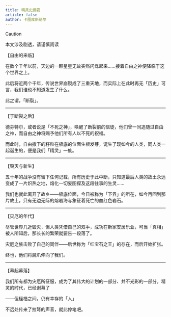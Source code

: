 ```yaml
---
title: 精灵史摘要
article: false
author: 卡图库斯纳尔
---
```

> [!caution]
> 本文涉及剧透，请谨慎阅读

【自由的来临】

在数个千年以前，天边的一颗星星无故突然闪烁起来……接着自由之神便降临于这个世界之上。

此后将近两个千年，传说世界崩裂成了三重天地，而实际上在此时再无「历史」可言，我们谁也不知道发生了什么。

此之谓，「断裂」。

***

【于断裂之后】

德芬特尔，或者说是「不死之神」，唤醒了断裂前的信徒，他们曾一同追随过自由之神，而自由之神将赐予他们所有人以不死的祝福。

而此时，自由撒下的籽粒在极底的位面生根发芽，诞生了现如今的人类，同人类一起诞生的，便是我们「精灵」一族。

***

【毁灭与新生】

五十年的战争没有留下任何记载，所有历史于此中断，只知道最后人类的故土永远变成了一片炽热之地，熔化一切妄图探及这段往事的生灵……

我们也就此离开了故乡——极底位面，今日被称为「下界」的所在，如今再回到那片故土，只有无边无际的熔岩海与象征着死亡的血红色岩石。

***

【灾厄的年代】

尽管世界几近毁灭，但人类凭借自己的双手，成功在新家安居乐业，可当「真相」被人所知后，那长长的繁荣就要告一段落了。

灾厄之族击败了自己的同伴——后世称为「红宝石之王」的存在，而后开始扩张。

终也，他们将魔爪伸向了我们。

***

【幕起幕落】

我们所有都为灾厄所征服，成为了其伟大的计划的一部分、并不光彩的一部分，精灵的时代，已经谢幕了

——但桎梏之间，仍有幸存的「人」

不远处传来了拉弩的声音，就此停笔吧。